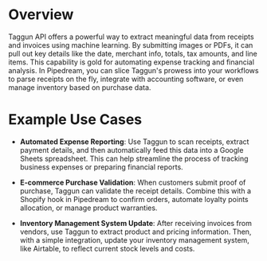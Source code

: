 # Overview

Taggun API offers a powerful way to extract meaningful data from receipts and invoices using machine learning. By submitting images or PDFs, it can pull out key details like the date, merchant info, totals, tax amounts, and line items. This capability is gold for automating expense tracking and financial analysis. In Pipedream, you can slice Taggun's prowess into your workflows to parse receipts on the fly, integrate with accounting software, or even manage inventory based on purchase data.

# Example Use Cases

- **Automated Expense Reporting**: Use Taggun to scan receipts, extract payment details, and then automatically feed this data into a Google Sheets spreadsheet. This can help streamline the process of tracking business expenses or preparing financial reports.

- **E-commerce Purchase Validation**: When customers submit proof of purchase, Taggun can validate the receipt details. Combine this with a Shopify hook in Pipedream to confirm orders, automate loyalty points allocation, or manage product warranties.

- **Inventory Management System Update**: After receiving invoices from vendors, use Taggun to extract product and pricing information. Then, with a simple integration, update your inventory management system, like Airtable, to reflect current stock levels and costs.
